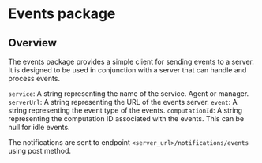 # Events package

## Overview
The events package provides a simple client for sending events to a server. It is designed to be used in conjunction with a server that can handle and process events.

`service`: A string representing the name of the service. Agent or manager.
`serverUrl`: A string representing the URL of the events server.
`event`: A string representing the event type of the events.
`computationId`: A string representing the computation ID associated with the events. This can be null for idle events.

The notifications are sent to endpoint `<server_url>/notifications/events` using post method.
